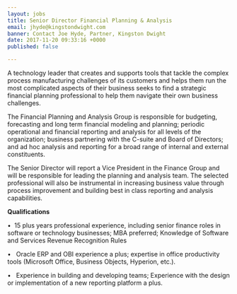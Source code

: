 ```yaml
---
layout: jobs
title: Senior Director Financial Planning & Analysis
email: jhyde@kingstondwight.com
banner: Contact Joe Hyde, Partner, Kingston Dwight
date: 2017-11-20 09:33:16 +0000
published: false

---
```

A technology leader that creates and supports tools that tackle the complex process manufacturing challenges of its customers and helps them run the most complicated aspects of their business seeks to find a strategic financial planning professional to help them navigate their own business challenges.

The Financial Planning and Analysis Group is responsible for budgeting, forecasting and long term financial modeling and planning; periodic operational and financial reporting and analysis for all levels of the organization; business partnering with the C-suite and Board of Directors; and ad hoc analysis and reporting for a broad range of internal and external constituents.

The Senior Director will report a Vice President in the Finance Group and will be responsible for leading the planning and analysis team. The selected professional will also be instrumental in increasing business value through process improvement and building best in class reporting and analysis capabilities.

**Qualifications**

•  15 plus years professional experience, including senior finance roles in software or technology businesses; MBA preferred; Knowledge of Software and Services Revenue Recognition Rules

•   Oracle ERP and OBI experience a plus; expertise in office productivity tools (Microsoft Office, Business Objects, Hyperion, etc.).

•   Experience in building and developing teams; Experience with the design or implementation of a new reporting platform a plus.